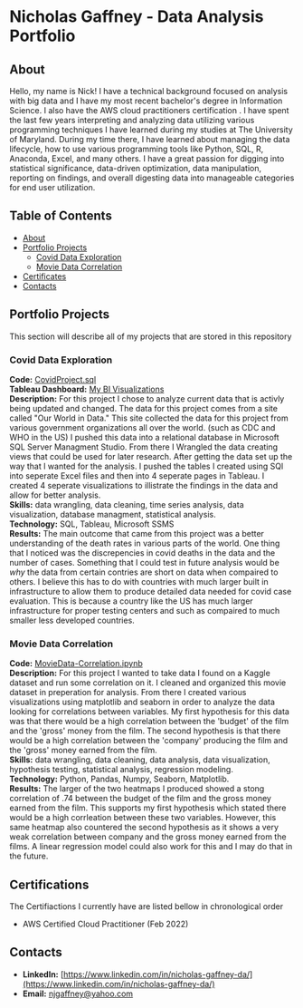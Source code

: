 # Nicholas Gaffney - Data Analysis Portfolio 
## About
Hello, my name is Nick! I have a technical background focused on analysis with big data and I have my most 
recent bachelor's degree in Information Science. I also have the AWS cloud practitioners certification . I have spent the 
last few years interpreting and analyzing data utilizing various programming techniques I have learned during my 
studies at The University of Maryland. During my time there, I have learned about managing the data lifecycle, how to use various programming tools 
like Python, SQL, R, Anaconda, Excel, and many others. I have a great passion for digging into statistical 
significance, data-driven optimization, data manipulation, reporting on findings, and overall digesting 
data into manageable categories for end user utilization.

## Table of Contents

* [About](#About)
* [Portfolio Projects](#Portfolio-Projects)
  * [Covid Data Exploration](#Covid-Data-Exploration)
  * [Movie Data Correlation](#Movie-Data-Correlation)
* [Certificates](#Certificates)
* [Contacts](#Contacts)

## Portfolio Projects
This section will describe all of my projects that are stored in this repository
### Covid Data Exploration
**Code:** [CovidProject.sql](https://github.com/ngaffney22/PortfolioProjects/blob/main/CovidProject.sql) <br>
**Tableau Dashboard:** [My BI Visualizations](https://public.tableau.com/app/profile/nicholas.gaffney/viz/CovidDashboard_16422811510540/Dashboard1)<br>
**Description:** For this project I chose to analyze current data that is activly being updated and changed. The data for this project comes from a site called "Our World in Data." This site collected the data for this project from various government organizations all over the world. (such as CDC and WHO in the US) I pushed this data into a relational database in Microsoft SQL Server Managment Studio. From there I Wrangled the data creating views that could be used for later research. 
After getting the data set up the way that I wanted for the analysis. I pushed the tables I created using SQl into seperate Excel files and then into 4 seperate pages in Tableau. I created 4 seperate visualizations to illistrate the findings in the data and allow for better analysis. <br>
**Skills:** data wrangling, data cleaning, time series analysis, data visualization, database managment, statistical analysis. <br>
**Technology:** SQL, Tableau, Microsoft SSMS <br>
**Results:** The main outcome that came from this project was a better understanding of the death rates in various parts of the world. One thing that I noticed was the discrepencies in covid deaths in the data and the number of cases. Something that I could test in future analysis would be *why* the data from certain contries are short on data when compaired to others. I believe this has to do with countries with much larger built in infrastructure to allow them to produce detailed data needed for covid case evaluation. This is because a country like the US has much larger infrastructure for proper testing centers and such as compaired to much smaller less developed countries.     
### Movie Data Correlation
**Code:** [MovieData-Correlation.ipynb](https://github.com/ngaffney22/PortfolioProjects/blob/main/MovieData-Correlation%20.ipynb) <br>
**Description:** For this project I wanted to take data I found on a Kaggle dataset and run some correlation on it. I cleaned and organized this movie dataset in preperation for analysis. From there I created various visualizations using matplotlib and seaborn in order to analyze the data looking for correlations between variables.
My first hypothesis for this data was that there would be a high correlation between the 'budget' of the film and the 'gross' money from the film. The second hypothesis is that there would be a high correlation between the 'company' producing the film and the 'gross' money earned from the film. <br>
**Skills:** data wrangling, data cleaning, data analysis, data visualization, hypothesis testing, statistical analysis, regression modeling. <br>
**Technology:** Python, Pandas, Numpy, Seaborn, Matplotlib. <br>
**Results:**  The larger of the two heatmaps I produced showed a stong correlation of .74 between the budget of the film and the gross money earned from the film. This supports my first hypothesis which stated there would be a high corrleation between these two variables. However, this same heatmap also countered the second hypothesis as it shows a very weak correlation between company and the gross money earned from the films. A linear regression model could also work for this and I may do that in the future.
## Certifications
The Certifiactions I currently have are listed bellow in chronological order
* AWS Certified Cloud Practitioner (Feb 2022)
## Contacts
* **LinkedIn:** [https://www.linkedin.com/in/nicholas-gaffney-da/](https://www.linkedin.com/in/nicholas-gaffney-da/)
* **Email:** njgaffney@yahoo.com
